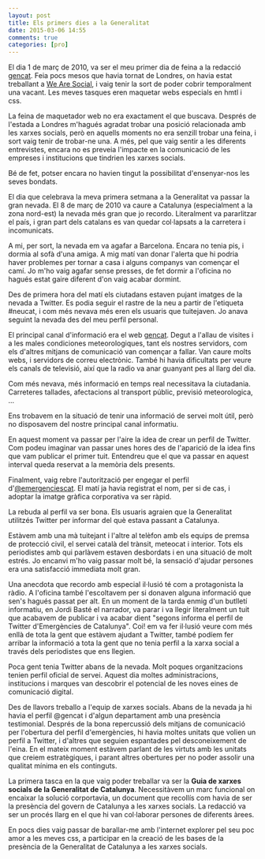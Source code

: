 ```yaml
---
layout: post
title: Els primers dies a la Generalitat
date: 2015-03-06 14:55
comments: true
categories: [pro]
---
```

El dia 1 de març de 2010, va ser el meu primer dia de feina a la redacció [gencat](http://gencat.cat). Feia pocs mesos que havia tornat de Londres, on havia estat treballant a [We Are Social](http://wearesocial.net), i vaig tenir la sort de poder cobrir temporalment una vacant. Les meves tasques eren maquetar webs especials en hmtl i css.

La feina de maquetador web no era exactament el que buscava. Després de l'estada a Londres m'hagués agradat trobar una posició relacionada amb les xarxes socials, però en aquells moments no era senzill trobar una feina, i sort vaig tenir de trobar-ne una. A més, pel que vaig sentir a les diferents entrevistes, encara no es preveia l'impacte en la comunicació de les empreses i institucions que tindrien les xarxes socials.

Bé de fet, potser encara no havien tingut la possibilitat d'ensenyar-nos les seves bondats.

El dia que celebrava la meva primera setmana a la Generalitat va passar la gran nevada. El 8 de març de 2010 va caure a Catalunya (especialment a la zona nord-est) la nevada més gran que jo recordo. Literalment va pararlitzar el país, i gran part dels catalans es van quedar col·lapsats a la carretera i incomunicats. 

A mi, per sort, la nevada em va agafar a Barcelona. Encara no tenia pis, i dormia al sofà d'una amiga. A mig matí van donar l'alerta que hi podria haver problemes per tornar a casa i alguns companys van començar el camí. Jo m'ho vaig agafar sense presses, de fet dormir a l'oficina no hagués estat gaire diferent d'on vaig acabar dormint.

Des de primera hora del matí els ciutadans estaven pujant imatges de la nevada a Twitter. Es podia seguir el rastre de la neu a partir de l'etiqueta #neucat, i com més nevava més eren els usuaris que tuitejaven. Jo anava seguint la nevada des del meu perfil personal.

El principal canal d'informació era el web [gencat](http://gencat.cat). Degut a l'allau de visites i a les males condiciones meteorologiques, tant els nostres servidors, com els d'altres mitjans de comunicació van començar a fallar. Van caure molts webs, i servidors de correu electrònic. També hi havia dificultats per veure els canals de televisió, així que la radio va anar guanyant pes al llarg del dia.

Com més nevava, més informació en temps real necessitava la ciutadania. Carreteres tallades, afectacions al transport públic, previsió meteorologica, ...

Ens trobavem en la situació de tenir una informació de servei molt útil, però no disposavem del nostre principal canal informatiu.

En aquest moment va passar per l'aire la idea de crear un perfil de Twitter. Com podeu imaginar van passar unes hores des de l'aparició de la idea fins que vam publicar el primer tuit. Entendreu que el que va passar en aquest interval queda reservat a la memòria dels presents.

Finalment, vaig rebre l'autorització per engegar el perfil d'[@emergenciescat](http://twitter.com/emergenciescat). El matí ja havia registrat el nom, per si de cas, i adoptar la imatge gràfica corporativa va ser ràpid. 

La rebuda al perfil va ser bona. Els usuaris agraien que la Generalitat utilitzés Twitter per informar del què estava passant a Catalunya. 

Estàvem amb una mà tuitejant i l'altre al telèfon amb els equips de premsa de protecció civil, el servei català del trànsit, meteocat i interior. Tots els periodistes amb qui parlàvem estaven desbordats i en una situació de molt estrés. Jo encanvi m'ho vaig passar molt bé, la sensació d'ajudar persones era una satisfacció immediata molt gran.

Una anecdota que recordo amb especial il·lusió té com a protagonista la ràdio. A l'oficina també l'escoltavem per si donaven alguna informació que sen's hagués passat per alt. En un moment de la tarda enmig d'un butlletí informatiu, en Jordi Basté el narrador, va parar i va llegir literalment un tuit que acabavem de publicar i va acabar dient "segons informa el perfil de Twitter d'Emergències de Catalunya". Coi! em va fer il·lusió veure com més enllà de tota la gent que estàvem ajudant a Twitter, també podíem fer arribar la informació a tota la gent que no tenia perfil a la xarxa social a través dels periodistes que ens llegien.

Poca gent tenia Twitter abans de la nevada. Molt poques organitzacions tenien perfil oficial de servei. Aquest dia moltes administracions, institucions i marques van descobrir el potencial de les noves eines de comunicació digital.

Des de llavors treballo a l'equip de xarxes socials. Abans de la nevada ja hi havia el perfil @gencat i d'algun departament amb una presència testimonial. Després de la bona repercussió dels mitjans de comunicació per l'obertura del perfil d'emergències, hi havia moltes unitats que volien un perfil a Twitter, i d'altres que seguien espantades pel desconeixement de l'eina. En el mateix moment estàvem parlant de les virtuts amb les unitats que creiem estratègiques, i parant altres obertures per no poder assolir una qualitat mínima en els continguts.

La primera tasca en la que vaig poder treballar va ser la **Guia de xarxes socials de la Generalitat de Catalunya**. Necessitàvem un marc funcional on encaixar la solució corportavia, un document que recollís com havia de ser la presència del govern de Catalunya a les xarxes socials. La redacció va ser un procés llarg en el que hi van col·laborar persones de diferents àrees. 

En pocs dies vaig passar de barallar-me amb l'internet explorer pel seu poc amor a les meves css, a participar en la creació de les bases de la presència de la Generalitat de Catalunya a les xarxes socials. 

